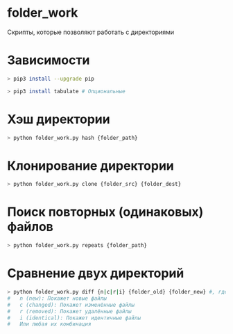 # folder_work

Скрипты, которые позволяют работать с директориями

# Зависимости

``` bash
> pip3 install --upgrade pip

> pip3 install tabulate # Опциональные
```

# Хэш директории

``` bash
> python folder_work.py hash {folder_path}
```

# Клонирование директории

``` bash
> python folder_work.py clone {folder_src} {folder_dest}
```

# Поиск повторных (одинаковых) файлов

``` bash
> python folder_work.py repeats {folder_path}
```

# Сравнение двух директорий

``` bash
> python folder_work.py diff {n|c|r|i} {folder_old} {folder_new} #, где:
#   n (new): Покажет новые файлы
#   c (changed): Покажет изменённые файлы
#   r (removed): Покажет удалённые файлы
#   i (identical): Покажет идентичные файлы
#   Или любая их комбинация
```

